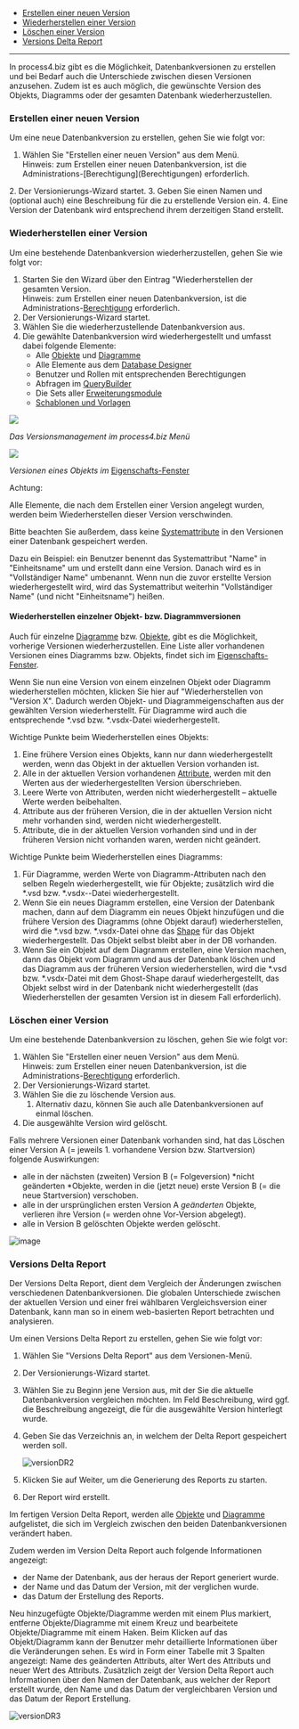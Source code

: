 -   [Erstellen einer neuen Version](#erstellen-einer-neuen-version)
-   [Wiederherstellen einer Version](#wiederherstellen-einer-version)
-   [Löschen einer Version](#löschen-einer-version)
-   [Versions Delta Report](#versions-delta-report)

------------------------------------------------------------------------


In process4.biz gibt es die Möglichkeit, Datenbankversionen zu erstellen
und bei Bedarf auch die Unterschiede zwischen diesen Versionen
anzusehen. Zudem ist es auch möglich, die gewünschte Version des
Objekts, Diagramms oder der gesamten Datenbank wiederherzustellen.

### Erstellen einer neuen Version

Um eine neue Datenbankversion zu erstellen, gehen Sie wie folgt vor:

1.  Wählen Sie "Erstellen einer neuen Version" aus dem Menü.  
    <div class="info"> Hinweis: zum Erstellen einer neuen Datenbankversion, ist die Administrations-[Berechtigung](Berechtigungen) erforderlich.
  </div>
2.  Der Versionierungs-Wizard startet.
3.  Geben Sie einen Namen und (optional auch) eine Beschreibung für die
    zu erstellende Version ein.
4.  Eine Version der Datenbank wird entsprechend ihrem derzeitigen Stand
    erstellt.  
      

### Wiederherstellen einer Version

Um eine bestehende Datenbankversion wiederherzustellen, gehen Sie wie
folgt vor:

1.  Starten Sie den Wizard über den Eintrag "Wiederherstellen der
    gesamten Version.  
    Hinweis: zum Erstellen einer neuen Datenbankversion, ist die
    Administrations-[Berechtigung](Berechtigungen) erforderlich.
2.  Der Versionierungs-Wizard startet.
3.  Wählen Sie die wiederherzustellende Datenbankversion aus.
4.  Die gewählte Datenbankversion wird wiederhergestellt und umfasst
    dabei folgende Elemente:
    -  Alle [Objekte](Objekt) und [Diagramme](Diagramm)
    -  Alle Elemente aus dem [Database Designer](Database_Designer)
    -  Benutzer und Rollen mit entsprechenden Berechtigungen
    -  Abfragen im [QueryBuilder](QueryBuilder)
    -  Die Sets aller
        [Erweiterungsmodule](process4.biz_Erweiterungsmodule)
    -  [Schablonen und Vorlagen](Shapes_Stencils_Templates)
          

![](//images.ctfassets.net/utx1h0gfm1om/6gN2a0bVba0wgOeecEww2A/65444b754e20631f006c6d0f16ef8aba/1017993.png)

*Das Versionsmanagement im process4.biz Menü*

![](//images.ctfassets.net/utx1h0gfm1om/6HEp8R5AM8awKyQ4qCQwMA/2be62263dce1fa2303922624c1752f80/1017995.png)

*Versionen eines Objekts im*
[Eigenschafts-Fenster](Eigenschaften_Dialogfenster_)  


Achtung:

Alle Elemente, die nach dem Erstellen einer Version angelegt wurden,
werden beim Wiederherstellen dieser Version verschwinden.

Bitte beachten Sie außerdem, dass keine
[Systemattribute](Systemattribute) in den Versionen einer Datenbank
gespeichert werden.

Dazu ein Beispiel: ein Benutzer benennt das Systemattribut "Name" in
"Einheitsname" um und erstellt dann eine Version. Danach wird es in
"Vollständiger Name" umbenannt. Wenn nun die zuvor erstellte Version
wiederhergestellt wird, wird das Systemattribut weiterhin "Vollständiger
Name" (und nicht "Einheitsname") heißen.

#### Wiederherstellen einzelner Objekt- bzw. Diagrammversionen

Auch für einzelne [Diagramme](Diagramm) bzw. [Objekte](Objekt), gibt es
die Möglichkeit, vorherige Versionen wiederherzustellen. Eine Liste
aller vorhandenen Versionen eines Diagramms bzw. Objekts, findet sich im
[Eigenschafts-Fenster](Eigenschaften_Dialogfenster_).

Wenn Sie nun eine Version von einem einzelnen Objekt oder Diagramm
wiederherstellen möchten, klicken Sie hier auf "Wiederherstellen von
"Version X". Dadurch werden Objekt- und Diagrammeigenschaften aus der
gewählten Version wiederherstellt. Für Diagramme wird auch die
entsprechende \*.vsd bzw. \*.vsdx-Datei wiederhergestellt.

Wichtige Punkte beim Wiederherstellen eines Objekts:

1.  Eine frühere Version eines Objekts, kann nur dann wiederhergestellt
    werden, wenn das Objekt in der aktuellen Version vorhanden ist.
2.  Alle in der aktuellen Version vorhandenen
    [Attribute](Attributgruppe_Attribut), werden mit den Werten aus der
    wiederhergestellten Version überschrieben.
3.  Leere Werte von Attributen, werden nicht wiederhergestellt –
    aktuelle Werte werden beibehalten.
4.  Attribute aus der früheren Version, die in der aktuellen Version
    nicht mehr vorhanden sind, werden nicht wiederhergestellt.
5.  Attribute, die in der aktuellen Version vorhanden sind und in der
    früheren Version nicht vorhanden waren, werden nicht geändert.

Wichtige Punkte beim Wiederherstellen eines Diagramms:

1.  Für Diagramme, werden Werte von Diagramm-Attributen nach den selben
    Regeln wiederhergestellt, wie für Objekte; zusätzlich wird die
    \*.vsd bzw. \*.vsdx--Datei wiederhergestellt.
2.  Wenn Sie ein neues Diagramm erstellen, eine Version der Datenbank
    machen, dann auf dem Diagramm ein neues Objekt hinzufügen und die
    frühere Version des Diagramms (ohne Objekt darauf) wiederherstellen,
    wird die \*.vsd bzw. \*.vsdx-Datei ohne das
    [Shape](Shapes_Stencils_Templates) für das Objekt wiederhergestellt.
    Das Objekt selbst bleibt aber in der DB vorhanden.
3.  Wenn Sie ein Objekt auf dem Diagramm erstellen, eine Version machen,
    dann das Objekt vom Diagramm und aus der Datenbank löschen und das
    Diagramm aus der früheren Version wiederherstellen, wird die \*.vsd
    bzw. \*.vsdx-Datei mit dem Ghost-Shape darauf wiederhergestellt, das
    Objekt selbst wird in der Datenbank nicht wiederhergestellt (das
    Wiederherstellen der gesamten Version ist in diesem Fall
    erforderlich).

### Löschen einer Version

Um eine bestehende Datenbankversion zu löschen, gehen Sie wie folgt vor:

1.  Wählen Sie "Erstellen einer neuen Version" aus dem Menü.  
    Hinweis: zum Erstellen einer neuen Datenbankversion, ist die
    Administrations-[Berechtigung](Berechtigungen) erforderlich.
2.  Der Versionierungs-Wizard startet.
3.  Wählen Sie die zu löschende Version aus.
    1.  Alternativ dazu, können Sie auch alle Datenbankversionen auf
        einmal löschen.
4.  Die ausgewählte Version wird gelöscht.

Falls mehrere Versionen einer Datenbank vorhanden sind, hat das Löschen
einer Version A (= jeweils 1. vorhandene Version bzw. Startversion)
folgende Auswirkungen:

-   alle in der nächsten (zweiten) Version B (= Folgeversion) *nicht
    geänderten *Objekte, werden in die (jetzt neue) erste Version B (=
    die neue Startversion) verschoben.
-   alle in der ursprünglichen ersten Version A *geänderten* Objekte,
    verlieren ihre Version (= werden ohne Vor-Version abgelegt).
-   alle in Version B gelöschten Objekte werden gelöscht.

![image](//images.ctfassets.net/utx1h0gfm1om/1k7P4j90yNoWbHbyAyUDd3/e87d2d84501acd38a07687292ff40481/image.png)

### Versions Delta Report

Der Versions Delta Report, dient dem Vergleich der Änderungen zwischen
verschiedenen Datenbankversionen. Die globalen Unterschiede zwischen der
aktuellen Version und einer frei wählbaren Vergleichsversion einer
Datenbank, kann man so in einem web-basierten Report betrachten und
analysieren.

Um einen Versions Delta Report zu erstellen, gehen Sie wie folgt vor:

1.  Wählen Sie "Versions Delta Report" aus dem Versionen-Menü.
2.  Der Versionierungs-Wizard startet.
3.  Wählen Sie zu Beginn jene Version aus, mit der Sie die aktuelle
    Datenbankversion vergleichen möchten. Im Feld Beschreibung, wird
    ggf. die Beschreibung angezeigt, die für die ausgewählte Version
    hinterlegt wurde.
4.  Geben Sie das Verzeichnis an, in welchem der Delta Report
    gespeichert werden soll.
    
     ![versionDR2](//images.ctfassets.net/utx1h0gfm1om/2DQCXhWGri2fI4X7IAALEG/7033a3845cbf4c6b642b3e5a036d0964/versionDR2.png)
     
5.  Klicken Sie auf Weiter, um die Generierung des Reports zu starten. 
6.  Der Report wird erstellt.

Im fertigen Version Delta Report, werden alle [Objekte](Objekt) und
[Diagramme](Diagramm) aufgelistet, die sich im Vergleich zwischen den
beiden Datenbankversionen verändert haben.

Zudem werden im Version Delta Report auch folgende Informationen
angezeigt:

-   der Name der Datenbank, aus der heraus der Report generiert wurde.
-   der Name und das Datum der Version, mit der verglichen wurde.
-   das Datum der Erstellung des Reports.

Neu hinzugefügte Objekte/Diagramme  werden mit einem Plus markiert, entferne Objekte/Diagramme mit einem Kreuz und bearbeitete Objekte/Diagramme mit einem Haken.  Beim Klicken auf das Objekt/Diagramm kann der Benutzer mehr detaillierte Informationen über die Veränderungen sehen. Es wird in Form einer Tabelle mit 3 Spalten angezeigt: Name des geänderten Attributs, alter Wert des Attributs und neuer Wert des Attributs. Zusätzlich zeigt der Version Delta Report auch Informationen über den Namen der Datenbank, aus welcher der Report erstellt wurde, den Name und das Datum der vergleichbaren Version und das Datum der Report Erstellung. 

![versionDR3](//images.ctfassets.net/utx1h0gfm1om/5aEJ7gHCgOxZjvKscgrac7/2163ced22626038f858a215f7ee8e329/versionDR3.png)